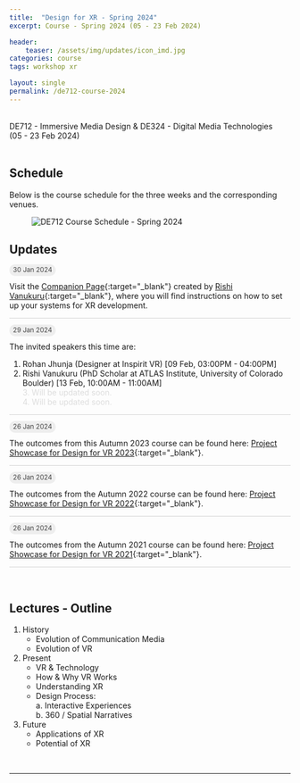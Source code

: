 ```yaml
---
title:  "Design for XR - Spring 2024"
excerpt: Course - Spring 2024 (05 - 23 Feb 2024)

header:
    teaser: /assets/img/updates/icon_imd.jpg
categories: course
tags: workshop xr

layout: single
permalink: /de712-course-2024
---
```

<br>
DE712 - Immersive Media Design & DE324 - Digital Media Technologies
<br>
(05 - 23 Feb 2024)
<br><br>

## Schedule
Below is the course schedule for the three weeks and the corresponding venues.

<figure class="align-center" style="width:100%;">
  <img src="{{ site.url }}{{ site.baseurl }}\assets\img\course\de712-schedule-spring2024.png" alt="DE712 Course Schedule - Spring 2024">
</figure>

## Updates

<span style="padding: 0px 0px 4px 0px; background-color: #eeeeee; color: #444444; border-radius: 10px;"> <small>&nbsp;&nbsp;30 Jan 2024&nbsp;&nbsp;</small> </span><br style="line-height: 10px" />

Visit the [Companion Page](https://rishivanukuru.notion.site/Intro-to-XR-Dev-Spring-2024-84a40bd1bc0d4197af02fa8c83d18e4f){:target="_blank"} created by [Rishi Vanukuru](https://rishivanukuru.com/){:target="_blank"}, where you will find instructions on how to set up your systems for XR development.

<hr style="height:1px;border-width:0;background-color:lightgrey;">

<span style="padding: 0px 0px 4px 0px; background-color: #eeeeee; color: #444444; border-radius: 10px;"> <small>&nbsp;&nbsp;29 Jan 2024&nbsp;&nbsp;</small> </span>

The invited speakers this time are:
1. Rohan Jhunja (Designer at Inspirit VR) [09 Feb, 03:00PM - 04:00PM]
2. Rishi Vanukuru (PhD Scholar at ATLAS Institute, University of Colorado Boulder) [13 Feb, 10:00AM - 11:00AM]
<br><span style="color: #dddddd;">3. Will be updated soon.</span>
<br><span style="color: #dddddd;">4. Will be updated soon.</span>

<hr style="height:1px;border-width:0;background-color:lightgrey;">

<span style="padding: 0px 0px 4px 0px; background-color: #eeeeee; color: #444444; border-radius: 10px;"> <small>&nbsp;&nbsp;26 Jan 2024&nbsp;&nbsp;</small> </span>

The outcomes from this Autumn 2023 course can be found here: [Project Showcase for Design for VR 2023](https://imxd.in/de677-showcase-2023){:target="_blank"}.

<hr style="height:1px;border-width:0;background-color:lightgrey">

<span style="padding: 0px 0px 4px 0px; background-color: #eeeeee; color: #444444; border-radius: 10px;"> <small>&nbsp;&nbsp;26 Jan 2024&nbsp;&nbsp;</small> </span>

The outcomes from the Autumn 2022 course can be found here: [Project Showcase for Design for VR 2022](https://imxd.in/de677-showcase-2022){:target="_blank"}.

<hr style="height:1px;border-width:0;background-color:lightgrey;">

<span style="padding: 0px 0px 4px 0px; background-color: #eeeeee; color: #444444; border-radius: 10px;"> <small>&nbsp;&nbsp;26 Jan 2024&nbsp;&nbsp;</small> </span>

The outcomes from the Autumn 2021 course can be found here: [Project Showcase for Design for VR 2021](https://imxd.in/de677-showcase-2021){:target="_blank"}.

<hr style="height:1px;border-width:0;background-color:lightgrey">
<br>

## Lectures - Outline
1.  History
    * Evolution of Communication Media
    * Evolution of VR
2.  Present
    * VR & Technology
    * How & Why VR Works
    * Understanding XR
    * Design Process: <br>
      a. Interactive Experiences <br>
      b. 360 / Spatial Narratives
3.  Future
    * Applications of XR
    * Potential of XR

<br>
<hr>
